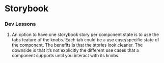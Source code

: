 # Storybook

### Dev Lessons

1. An option to have one storybook story per component state is to use the tabs feature of the knobs. Each tab could be a use case/specific state of the component. The benefits is that the stories look cleaner. The downside is that it’s not explicitly the different use cases that a component supports until you interact with its knobs

